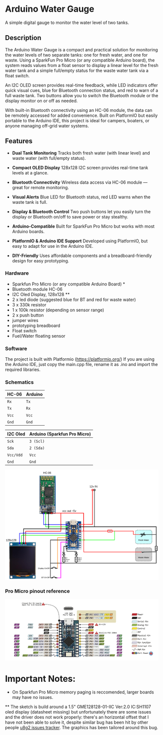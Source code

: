 # Arduino Water Gauge

A simple digital gauge to monitor the water level of two tanks.

## Description

The Arduino Water Gauge is a compact and practical solution for monitoring the water levels of two separate tanks: one for fresh water, and one for waste. Using a SparkFun Pro Micro (or any compatible Arduino board), the system reads values from a float sensor to display a linear level for the fresh water tank and a simple full/empty status for the waste water tank via a float switch.

An I2C OLED screen provides real-time feedback, while LED indicators offer quick visual cues, blue for Bluetooth connection status, and red to warn of a full waste tank. Two buttons allow you to switch the Bluetooth module or the display monitor on or off as needed.

With built-in Bluetooth connectivity using an HC-06 module, the data can be remotely accessed for added convenience. Built on PlatformIO but easily portable to the Arduino IDE, this project is ideal for campers, boaters, or anyone managing off-grid water systems.

## Features

* **Dual Tank Monitoring**
  Tracks both fresh water (with linear level) and waste water (with full/empty status).

* **Compact OLED Display**
  128x128 I2C screen provides real-time tank levels at a glance.

* **Bluetooth Connectivity**
  Wireless data access via HC-06 module — great for remote monitoring.

* **Visual Alerts**
  Blue LED for Bluetooth status, red LED warns when the waste tank is full.

* **Display & Bluetooth Control**
  Two push buttons let you easily turn the display or Bluetooth on/off to save power or stay stealthy.

* **Arduino-Compatible**
  Built for SparkFun Pro Micro but works with most Arduino boards.

* **PlatformIO & Arduino IDE Support**
  Developed using PlatformIO, but easy to adapt for use in the Arduino IDE.

* **DIY-Friendly**
  Uses affordable components and a breadboard-friendly design for easy prototyping.


### Hardware

- Sparkfun Pro Micro (or any compatible Arduino Board) *
- Bluetooth module HC-06
- I2C Oled Display, 128x128 **
- 2 x led diode (suggested blue for BT and red for waste water)
- 3 x 330k resistor
- 1 x 100k resistor (depending on sensor range)
- 2 x push button
- jumper wires
- prototyping breadboard
- Float switch
- Fuel/Water floating sensor

### Software

The project is built with Platformio (https://platformio.org/)
If you are using the Arduino IDE, just copy the main.cpp file, rename it as .ino and import the required libraries.

### Schematics

| HC-06 | Arduino |
| :---- | :------ |
| `Rx`  | `Tx`    |
| `Tx`  | `Rx`    |
| `Vcc` | `Vcc`   |
| `Gnd` | `Gnd`   |

| I2C Oled  | Arduino (Sparkfun Pro Micro) |
| :-------- | :--------------------------- |
| `Sck`     | `3 (Scl)`                    |
| `Sda`     | `2 (Sda)`                    |
| `Vcc/Vdd` | `Vcc`                        |
| `Gnd`     | `Gnd`                        |

![alt text](./imgs/schematics.png)

### Pro Micro pinout reference

![alt text](./imgs/pinout.png)

# Important Notes:
* On Sparkfun Pro Micro memory paging is reccomended, larger boards may have no issues.

** The sketch is build around a 1.5" GME128128-01-IIC Ver:2.0 IC:SH1107 oled display (datasheet missing) but unfortunately there are some issues and the driver does not work properly: there's an horizontal offset that I have not been able to solve it, despite similar bug has been hit by other people [u8g2 issues tracker](https://github.com/olikraus/u8g2/issues?q=is%3Aissue%20state%3Aopen%20%20128x128). The graphics has been tailored around this bug.
